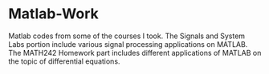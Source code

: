 # Matlab-Work
Matlab codes from some of the courses I took. The Signals and System Labs portion include various signal processing applications on MATLAB. The MATH242 Homework part includes different applications of MATLAB on the topic of differential equations.
